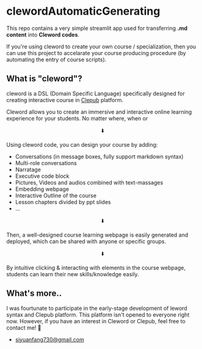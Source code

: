 # clewordAutomaticGenerating

This repo contains a very simple streamlit app used for transferring **.md content** into **Cleword codes**.

If you're using cleword to create your own course / specialization, then you can use this project to accelarate your course producing procedure (by automating the entry of course scripts).


## What is "cleword"?

cleword is a DSL (Domain Specific Language) specifically designed for creating interactive course in [Clepub](https://cleword.cn/center) platform.

Cleword allows you to create an immersive and interactive online learning experience for your students. No matter where, when or 

<p align="center">⬇️</p>

Using cleword code, you can design your course by adding:

- Conversations (in message boxes, fully support markdown syntax)
- Multi-role conversations
- Narratage
- Executive code block
- Pictures, Videos and audios combined with text-massages
- Embedding webpage
- Interactive Outline of the course
- Lesson chapters divided by ppt slides
- ...

<p align="center">⬇️</p>

Then, a well-designed course learning webpage is easily generated and deployed, which can be shared with anyone or specific groups.

<p align="center">⬇️</p>

By intuitive clicking & interacting with elements in the course webpage, students can learn their new skills/knowledge easily.

## What's more..

I was fourtunate to participate in the early-stage development of leword syntax and Clepub platform. This platform isn't opened to everyone right now. However, if you have an interest in Cleword or Clepub, feel free to contact me! 🙌

- siyuanfang730@gmail.com
